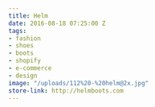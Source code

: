 ```yaml
---
title: Helm
date: 2016-08-18 07:25:00 Z
tags:
- fashion
- shoes
- boots
- shopify
- e-commerce
- design
image: "/uploads/112%20-%20helm@2x.jpg"
store-link: http://helmboots.com
---
```


